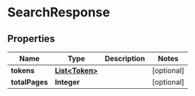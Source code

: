 
# SearchResponse

## Properties
Name | Type | Description | Notes
------------ | ------------- | ------------- | -------------
**tokens** | [**List&lt;Token&gt;**](Token.md) |  |  [optional]
**totalPages** | **Integer** |  |  [optional]



